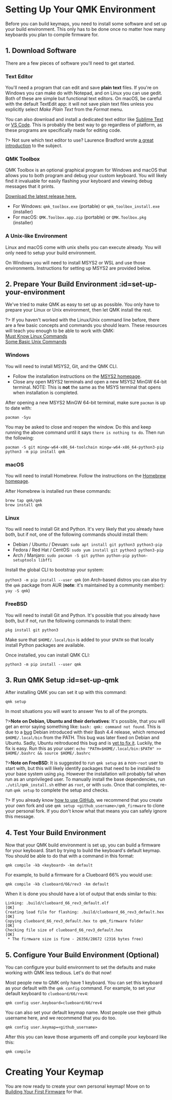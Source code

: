 # Setting Up Your QMK Environment

Before you can build keymaps, you need to install some software and set up your build environment. This only has to be done once no matter how many keyboards you plan to compile firmware for.

## 1. Download Software

There are a few pieces of software you'll need to get started.

### Text Editor

You'll need a program that can edit and save **plain text** files. If you're on Windows you can make do with Notepad, and on Linux you can use gedit. Both of these are simple but functional text editors. On macOS, be careful with the default TextEdit app: it will not save plain text files unless you explicitly select _Make Plain Text_ from the _Format_ menu.

You can also download and install a dedicated text editor like [Sublime Text](https://www.sublimetext.com/) or [VS Code](https://code.visualstudio.com/). This is probably the best way to go regardless of platform, as these programs are specifically made for editing code.

?> Not sure which text editor to use? Laurence Bradford wrote [a great introduction](https://learntocodewith.me/programming/basics/text-editors/) to the subject.

### QMK Toolbox

QMK Toolbox is an optional graphical program for Windows and macOS that allows you to both program and debug your custom keyboard. You will likely find it invaluable for easily flashing your keyboard and viewing debug messages that it prints.

[Download the latest release here.](https://github.com/qmk/qmk_toolbox/releases/latest)

* For Windows: `qmk_toolbox.exe` (portable) or `qmk_toolbox_install.exe` (installer)
* For macOS: `QMK.Toolbox.app.zip` (portable) or `QMK.Toolbox.pkg` (installer)

### A Unix-like Environment

Linux and macOS come with unix shells you can execute already. You will only need to setup your build environment.

On Windows you will need to install MSYS2 or WSL and use those environments. Instructions for setting up MSYS2 are provided below.

## 2. Prepare Your Build Environment :id=set-up-your-environment

We've tried to make QMK as easy to set up as possible. You only have to prepare your Linux or Unix environment, then let QMK install the rest.

?> If you haven't worked with the Linux/Unix command line before, there are a few basic concepts and commands you should learn. These resources will teach you enough to be able to work with QMK:<br>
[Must Know Linux Commands](https://www.guru99.com/must-know-linux-commands.html)<br>
[Some Basic Unix Commands](https://www.tjhsst.edu/~dhyatt/superap/unixcmd.html)

### Windows

You will need to install MSYS2, Git, and the QMK CLI.

* Follow the installation instructions on the [MSYS2 homepage](http://www.msys2.org).
* Close any open MSYS2 terminals and open a new MSYS2 MinGW 64-bit terminal. NOTE: This is **not** the same as the MSYS terminal that opens when installation is completed.

After opening a new MSYS2 MinGW 64-bit terminal, make sure `pacman` is up to date with:

    pacman -Syu

You may be asked to close and reopen the window. Do this and keep running the above command until it says `there is nothing to do`. Then run the following:

    pacman -S git mingw-w64-x86_64-toolchain mingw-w64-x86_64-python3-pip
    python3 -m pip install qmk

### macOS

You will need to install Homebrew. Follow the instructions on the [Homebrew homepage](https://brew.sh).

After Homebrew is installed run these commands:

    brew tap qmk/qmk
    brew install qmk

### Linux

You will need to install Git and Python. It's very likely that you already have both, but if not, one of the following commands should install them:

* Debian / Ubuntu / Devuan: `sudo apt install git python3 python3-pip`
* Fedora / Red Hat / CentOS: `sudo yum install git python3 python3-pip`
* Arch / Manjaro: `sudo pacman -S git python python-pip python-setuptools libffi`

Install the global CLI to bootstrap your system:

`python3 -m pip install --user qmk` (on Arch-based distros you can also try the `qmk` package from AUR (**note**: it's maintained by a community member): `yay -S qmk`)

### FreeBSD

You will need to install Git and Python. It's possible that you already have both, but if not, run the following commands to install them:

    pkg install git python3

Make sure that `$HOME/.local/bin` is added to your `$PATH` so that locally install Python packages are available.

Once installed, you can install QMK CLI:

    python3 -m pip install --user qmk

## 3. Run QMK Setup :id=set-up-qmk

After installing QMK you can set it up with this command:

    qmk setup

In most situations you will want to answer Yes to all of the prompts.

?>**Note on Debian, Ubuntu and their derivatives**:
It's possible, that you will get an error saying something like: `bash: qmk: command not found`.
This is due to a [bug](https://bugs.debian.org/cgi-bin/bugreport.cgi?bug=839155) Debian introduced with their Bash 4.4 release, which removed `$HOME/.local/bin` from the PATH. This bug was later fixed on Debian and Ubuntu.
Sadly, Ubuntu reitroduced this bug and is [yet to fix it](https://bugs.launchpad.net/ubuntu/+source/bash/+bug/1588562).
Luckily, the fix is easy. Run this as your user: `echo "PATH=$HOME/.local/bin:$PATH" >> $HOME/.bashrc && source $HOME/.bashrc`

?>**Note on FreeBSD**:
It is suggested to run `qmk setup` as a non-`root` user to start with, but this will likely identify packages that need to be installed to your
base system using `pkg`. However the installation will probably fail when run as an unprivileged user.
To manually install the base dependencies, run `./util/qmk_install.sh` either as `root`, or with `sudo`.
Once that completes, re-run `qmk setup` to complete the setup and checks.

?> If you already know [how to use GitHub](getting_started_github.md), we recommend that you create your own fork and use `qmk setup <github_username>/qmk_firmware` to clone your personal fork. If you don't know what that means you can safely ignore this message.

## 4. Test Your Build Environment

Now that your QMK build environment is set up, you can build a firmware for your keyboard. Start by trying to build the keyboard's default keymap. You should be able to do that with a command in this format:

    qmk compile -kb <keyboard> -km default

For example, to build a firmware for a Clueboard 66% you would use:

    qmk compile -kb clueboard/66/rev3 -km default

When it is done you should have a lot of output that ends similar to this:

```
Linking: .build/clueboard_66_rev3_default.elf                                                       [OK]
Creating load file for flashing: .build/clueboard_66_rev3_default.hex                               [OK]
Copying clueboard_66_rev3_default.hex to qmk_firmware folder                                        [OK]
Checking file size of clueboard_66_rev3_default.hex                                                 [OK]
 * The firmware size is fine - 26356/28672 (2316 bytes free)
```

## 5. Configure Your Build Environment (Optional)

You can configure your build environment to set the defaults and make working with QMK less tedious. Let's do that now!

Most people new to QMK only have 1 keyboard. You can set this keyboard as your default with the `qmk config` command. For example, to set your default keyboard to `clueboard/66/rev4`:

    qmk config user.keyboard=clueboard/66/rev4

You can also set your default keymap name. Most people use their github username here, and we recommend that you do too.

    qmk config user.keymap=<github_username>

After this you can leave those arguments off and compile your keyboard like this:

    qmk compile

# Creating Your Keymap

You are now ready to create your own personal keymap! Move on to [Building Your First Firmware](newbs_building_firmware.md) for that.
